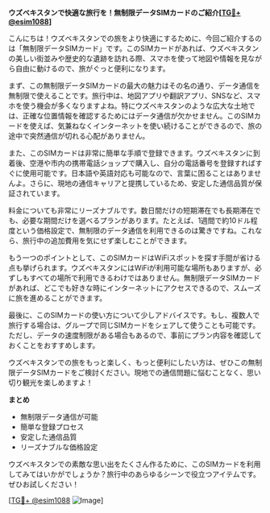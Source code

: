 **ウズベキスタンで快適な旅行を！無制限データSIMカードのご紹介[[TG💪+ @esim1088](https://t.me/s/esim1088)]**

こんにちは！ウズベキスタンでの旅をより快適にするために、今回ご紹介するのは「無制限データSIMカード」です。このSIMカードがあれば、ウズベキスタンの美しい街並みや歴史的な遺跡を訪れる際、スマホを使って地図や情報を見ながら自由に動けるので、旅がぐっと便利になります。

まず、この無制限データSIMカードの最大の魅力はその名の通り、データ通信を無制限で使えることです。旅行中は、地図アプリや翻訳アプリ、SNSなど、スマホを使う機会が多くなりますよね。特にウズベキスタンのような広大な土地では、正確な位置情報を確認するためにはデータ通信が欠かせません。このSIMカードを使えば、気兼ねなくインターネットを使い続けることができるので、旅の途中で突然通信が切れる心配がありません。

また、このSIMカードは非常に簡単な手順で登録できます。ウズベキスタンに到着後、空港や市内の携帯電話ショップで購入し、自分の電話番号を登録すればすぐに使用可能です。日本語や英語対応も可能なので、言葉に困ることはありませんよ。さらに、現地の通信キャリアと提携しているため、安定した通信品質が保証されています。

料金についても非常にリーズナブルです。数日間だけの短期滞在でも長期滞在でも、必要な期間だけを選べるプランがあります。たとえば、1週間で約10ドル程度という価格設定で、無制限のデータ通信を利用できるのは驚きですね。これなら、旅行中の追加費用を気にせず楽しむことができます。

もう一つのポイントとして、このSIMカードはWiFiスポットを探す手間が省ける点も挙げられます。ウズベキスタンにはWiFiが利用可能な場所もありますが、必ずしもすべての場所で利用できるわけではありません。無制限データSIMカードがあれば、どこでも好きな時にインターネットにアクセスできるので、スムーズに旅を進めることができます。

最後に、このSIMカードの使い方について少しアドバイスです。もし、複数人で旅行する場合は、グループで同じSIMカードをシェアして使うことも可能です。ただし、データの速度制限がある場合もあるので、事前にプラン内容を確認しておくことをおすすめします。

ウズベキスタンでの旅をもっと楽しく、もっと便利にしたい方は、ぜひこの無制限データSIMカードをご検討ください。現地での通信問題に悩むことなく、思い切り観光を楽しめますよ！

**まとめ**
- 無制限データ通信が可能
- 簡単な登録プロセス
- 安定した通信品質
- リーズナブルな価格設定

ウズベキスタンでの素敵な思い出をたくさん作るために、このSIMカードを利用してみてはいかがでしょうか？旅行中のあらゆるシーンで役立つアイテムです。ぜひお試しください！

[[TG💪+ @esim1088](https://t.me/s/esim1088) ![Image](https://i.postimg.cc/Y0z9fWf4/image.png)]